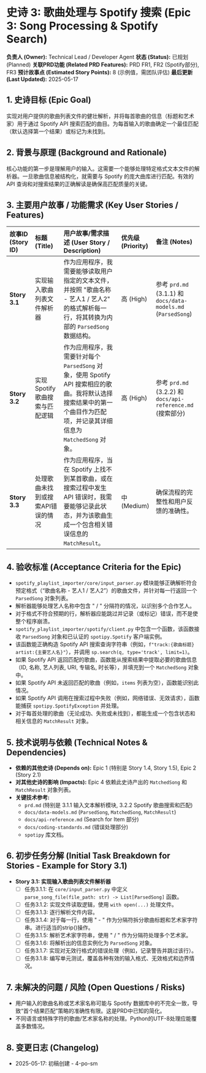 # 史诗 3: 歌曲处理与 Spotify 搜索 (Epic 3: Song Processing & Spotify Search)

**负责人 (Owner):** Technical Lead / Developer Agent
**状态 (Status):** 已规划 (Planned)
**关联PRD功能 (Related PRD Features):** PRD FR1, FR2 (Spotify部分), FR3
**预计故事点 (Estimated Story Points):** 8 (示例值，需团队评估)
**最后更新 (Last Updated):** 2025-05-17

## 1. 史诗目标 (Epic Goal)

实现对用户提供的歌曲列表文件的健壮解析，并将每首歌曲的信息（标题和艺术家）用于通过 Spotify API 搜索匹配的曲目。为每首输入的歌曲确定一个最佳匹配（默认选择第一个结果）或标记为未找到。

## 2. 背景与原理 (Background and Rationale)

核心功能的第一步是理解用户的输入。这需要一个能够处理特定格式文本文件的解析器。一旦歌曲信息被结构化，就需要与 Spotify 的庞大曲库进行匹配。有效的 API 查询和对搜索结果的正确解读是确保高匹配质量的关键。

## 3. 主要用户故事 / 功能需求 (Key User Stories / Features)

| 故事ID (Story ID) | 标题 (Title)                      | 用户故事/需求描述 (User Story / Description)                                                                                                  | 优先级 (Priority) | 备注 (Notes)                                                               |
| :---------------- | :-------------------------------- | :-------------------------------------------------------------------------------------------------------------------------------------------- | :-------------- | :------------------------------------------------------------------------- |
| **Story 3.1** | 实现输入歌曲列表文件解析器          | 作为应用程序，我需要能够读取用户指定的文本文件，并按照 "歌曲名称 - 艺人1 / 艺人2" 的格式解析每一行，将其转换为内部的 `ParsedSong` 数据结构。                 | 高 (High)       | 参考 `prd.md` (3.1.1) 和 `docs/data-models.md` (`ParsedSong`)            |
| **Story 3.2** | 实现 Spotify 歌曲搜索与匹配逻辑   | 作为应用程序，我需要针对每个 `ParsedSong` 对象，使用 Spotify API 搜索相应的歌曲。我将默认选择搜索结果中的第一个曲目作为匹配项，并记录其详细信息为 `MatchedSong` 对象。 | 高 (High)       | 参考 `prd.md` (3.2.2) 和 `docs/api-reference.md` (搜索部分)                |
| **Story 3.3** | 处理歌曲未找到或搜索API错误的情况 | 作为应用程序，当在 Spotify 上找不到某首歌曲，或在搜索过程中发生 API 错误时，我需要能够记录此状态，并为该歌曲生成一个包含相关错误信息的 `MatchResult`。         | 中 (Medium)     | 确保流程的完整性和用户反馈的准确性。                                           |

## 4. 验收标准 (Acceptance Criteria for the Epic)

* `spotify_playlist_importer/core/input_parser.py` 模块能够正确解析符合预定格式（“歌曲名称 - 艺人1 / 艺人2”）的歌曲文件，并针对每一行返回一个 `ParsedSong` 对象列表。
* 解析器能够处理艺人名称中包含 " / " 分隔符的情况，以识别多个合作艺人。
* 对于格式不符合预期的行，解析器应能跳过并记录（或标记）错误，而不是使整个程序崩溃。
* `spotify_playlist_importer/spotify/client.py` 中包含一个函数，该函数接收 `ParsedSong` 对象和已认证的 `spotipy.Spotify` 客户端实例。
* 该函数能正确构造 Spotify API 搜索查询字符串（例如，`f"track:{歌曲标题} artist:{主要艺人名}"`），并调用 `sp.search(q, type='track', limit=1)`。
* 如果 Spotify API 返回匹配的歌曲，函数能从搜索结果中提取必要的歌曲信息（ID, 名称, 艺人列表, URI, 专辑名, 时长等），并填充到一个 `MatchedSong` 对象中。
* 如果 Spotify API 未返回匹配的歌曲（例如，`items` 列表为空），函数能识别此情况。
* 如果 Spotify API 调用在搜索过程中失败（例如，网络错误、无效请求），函数能捕获 `spotipy.SpotifyException` 并处理。
* 对于每首处理的歌曲（无论成功、失败或未找到），都能生成一个包含状态和相关信息的 `MatchResult` 对象。

## 5. 技术说明与依赖 (Technical Notes & Dependencies)

* **依赖的其他史诗 (Depends on):** Epic 1 (特别是 Story 1.4, Story 1.5), Epic 2 (Story 2.1)
* **对其他史诗的影响 (Impacts):** Epic 4 依赖此史诗产出的 `MatchedSong` 和 `MatchResult` 对象列表。
* **关键技术参考:**
    * `prd.md` (特别是 3.1.1 输入文本解析模块, 3.2.2 Spotify 歌曲搜索和匹配)
    * `docs/data-models.md` (`ParsedSong`, `MatchedSong`, `MatchResult`)
    * `docs/api-reference.md` (Search for Item 部分)
    * `docs/coding-standards.md` (错误处理部分)
    * `spotipy` 库文档。

## 6. 初步任务分解 (Initial Task Breakdown for Stories - Example for Story 3.1)

* **Story 3.1: 实现输入歌曲列表文件解析器**
    * [ ] 任务3.1.1: 在 `core/input_parser.py` 中定义 `parse_song_file(file_path: str) -> List[ParsedSong]` 函数。
    * [ ] 任务3.1.2: 实现文件读取逻辑，使用 `with open(...)` 处理文件。
    * [ ] 任务3.1.3: 逐行解析文件内容。
    * [ ] 任务3.1.4: 对于每一行，使用 " - " 作为分隔符拆分歌曲标题和艺术家字符串。进行适当的strip()操作。
    * [ ] 任务3.1.5: 解析艺术家字符串，使用 " / " 作为分隔符处理多个艺术家。
    * [ ] 任务3.1.6: 将解析出的信息实例化为 `ParsedSong` 对象。
    * [ ] 任务3.1.7: 实现对无效行格式的错误处理（例如，记录警告并跳过该行）。
    * [ ] 任务3.1.8: 编写单元测试，覆盖各种有效的输入格式、无效格式和边界情况。

## 7. 未解决的问题 / 风险 (Open Questions / Risks)

* 用户输入的歌曲名称或艺术家名称可能与 Spotify 数据库中的不完全一致，导致“首个结果匹配”策略的准确性有限。这是PRD中已知的简化。
* 不同语言或特殊字符的歌曲/艺术家名称的处理。Python的UTF-8处理应能覆盖多数情况。

## 8. 变更日志 (Changelog)

* 2025-05-17: 初稿创建 - 4-po-sm